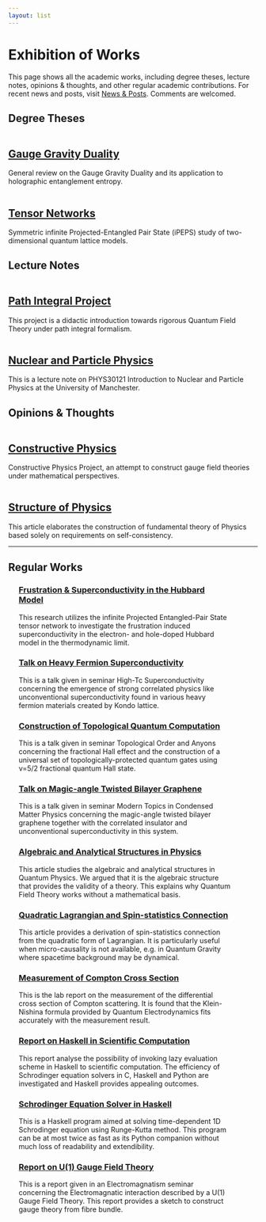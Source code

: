 ```yaml
---
layout: list
---
```


# Exhibition of Works

<div class="top">
<p> This page shows all the academic works, including degree theses, lecture notes, opinions & thoughts, and other regular academic contributions. For recent news and posts, visit <a href="Blog">News & Posts</a>. Comments are welcomed.</p>
</div>

## Degree Theses

<div class="row former">

  <!-- Gauge Gravity Duality -->
  <div class="row">
  <article class="6u 12u$(xsmall) work-item">
    <a href="Gauge-Gravity-Duality" class="image fit thumb"><img src="images/Gauge_Gravity.png" alt="" /></a>
  </article>
  <article class="6u 12u$(xsmall) illustration" style="/* margin: 13px 0 */">
    <span>
    <a href="Gauge-Gravity-Duality"><h2>Gauge Gravity Duality</h2></a>
    <p style="font-size: 1em">General review on the Gauge Gravity Duality and its application to holographic entanglement entropy.</p>
    </span>
  </article>
  </div>

  <!-- Tensor Networks -->
  <div class="row">
  <article class="6u 12u$(xsmall) work-item">
    <a href="Tensor-Networks" class="image fit thumb"><img src="images/iPEPS_Titlepage.png" alt="" /></a>
  </article>
  <article class="6u 12u$(xsmall) illustration">
    <a href="Tensor-Networks"><h2>Tensor Networks</h2></a>
    <p style="font-size: 1em">Symmetric infinite Projected-Entangled Pair State (iPEPS) study of two-dimensional quantum lattice models.</p>
  </article>
  </div>
</div>


## Lecture Notes

<div class="row former">

  <!-- Path Integral Project -->
  <div class="row">
  <article class="6u 12u$(xsmall) work-item">
    <a href="Path-Integral-Project" class="image fit thumb"><img src="images/Path_Integral.png" alt="" /></a>
  </article>
  <article class="6u 12u$(xsmall) illustration" style="/* margin: 13px 0 */">
    <span>
    <a href="Path-Integral-Project"><h2>Path Integral Project</h2></a>
    <p style="font-size: 1em">This project is a didactic introduction towards rigorous Quantum Field Theory under path integral formalism.</p>
    </span>
  </article>
  </div>

<!-- Path Integral Project -->
  <div class="row">
  <article class="6u 12u$(xsmall) work-item">
    <a href="Nuclear-and-Particle-Physics" class="image fit thumb"><img src="images/NucParPhys.png" alt="" /></a>
  </article>
  <article class="6u 12u$(xsmall) illustration" style="/* margin: 13px 0 */">
    <span>
    <a href="Nuclear-and-Particle-Physics"><h2>Nuclear and Particle Physics</h2></a>
    <p style="font-size: 1em">This is a lecture note on PHYS30121 Introduction to Nuclear and Particle Physics at the University of Manchester.</p>
    </span>
  </article>
  </div>


  <!-- Universal Mathematics System -->
<!--
  <div class="row">
  <article class="6u 12u$(xsmall) work-item">
    <a href="Universal-Mathematics-System" class="image fit thumb"><img src="images/UnivMathSys.png" alt="" /></a>
  </article>
  <article class="6u 12u$(xsmall) illustration" style="/* margin: 13px 0 */">
    <span>
    <a href="Universal-Mathematics-System"><h2>Universal Maths System</h2></a>
    <p style="font-size: 1em">This project is an attempt to formulate and recognize abstract mathemtical theories through computer language.</p>
    </span>
  </article>
  </div>
-->

</div>


## Opinions & Thoughts

<div class="row">

  <!-- Constructive Physics -->
  <div class="row">
  <article class="6u 12u$(xsmall) work-item">
    <a href="Constructive-Physics" class="image fit thumb"><img src="images/ConsPhysPro.png" alt="" /></a>
  </article>
  <article class="6u 12u$(xsmall) illustration" style="/* margin: 13px 0 */">
    <a href="Constructive-Physics"><h2>Constructive Physics</h2></a>
    <p style="font-size: 1em">Constructive Physics Project, an attempt to construct gauge field theories under mathematical perspectives.</p>
  </article>
  </div>

  <!-- Structure of Physics -->
  <div class="row">
  <article class="6u 12u$(xsmall) work-item">
    <a href="Structure-of-Physics" class="image fit thumb"><img src="images/Structure_of_Physics.png" alt="" /></a>
  </article>
  <article class="6u 12u$(xsmall) illustration" style="/* margin: 13px 0 */">
    <a href="Structure-of-Physics"><h2>Structure of Physics</h2></a>
    <p style="font-size: 1em">This article elaborates the construction of fundamental theory of Physics based solely on requirements on self-consistency.</p>
  </article>
  </div>
</div>


-----------------------------------

## Regular Works

<div class="row">

  <!-- Frustration Induced Superconductivity in the Hubbard Model -->
  <div class="row">
  <article class="6u 12u$(xsmall) work-item" style="margin: 0 0 0 1.5em; width: 85%">
    <span>
    <a href="https://arxiv.org/abs/2307.14835">
      <h3>Frustration & Superconductivity in the Hubbard Model</h3></a>
    <p style="font-size: 1em">This research utilizes the infinite Projected Entangled-Pair State tensor network to investigate the frustration induced superconductivity in the electron- and hole-doped Hubbard model in the thermodynamic limit.</p>
    </span>
  </article>
  </div>

  <!-- Talk on Heavy Fermion Superconductivity -->
  <div class="row">
  <article class="6u 12u$(xsmall) work-item" style="margin: 0 0 0 1.5em; width: 85%">
    <span>
    <a href="{{ site.url }}/assets/hfs-talk.pdf">
      <h3>Talk on Heavy Fermion Superconductivity</h3></a>
    <p style="font-size: 1em">This is a talk given in seminar <l>High-Tc Superconductivity</l> concerning the emergence of strong correlated physics like unconventional superconductivity found in various heavy fermion materials created by Kondo lattice.</p>
    </span>
  </article>
  </div>

  <!-- Construction of Topological Quantum Computation -->
  <div class="row">
  <article class="6u 12u$(xsmall) work-item" style="margin: 0 0 0 1.5em; width: 85%">
    <span>
    <a href="{{ site.url }}/assets/tqc-fqh.pdf">
      <h3>Construction of Topological Quantum Computation</h3></a>
    <p style="font-size: 1em">This is a talk given in seminar <l>Topological Order and Anyons</l> concerning the fractional Hall effect and the construction of a universal set of topologically-protected quantum gates using ν=5/2 fractional quantum Hall state.</p>
    </span>
  </article>
  </div>

  <!-- Talk on Magic-angle Twisted Bilayer Graphene -->
  <div class="row">
  <article class="6u 12u$(xsmall) work-item" style="margin: 0 0 0 1.5em; width: 85%">
    <span>
    <a href="{{ site.url }}/assets/tbg-talk.pdf">
      <h3>Talk on Magic-angle Twisted Bilayer Graphene</h3></a>
    <p style="font-size: 1em">This is a talk given in seminar <l>Modern Topics in Condensed Matter Physics</l> concerning the magic-angle twisted bilayer graphene together with the correlated insulator and unconventional superconductivity in this system.</p>
    </span>
  </article>
  </div>

  <!-- Algebraic and Analytical Structures in Physics -->
  <div class="row">
  <article class="6u 12u$(xsmall) work-item" style="margin: 0 0 0 1.5em; width: 85%">
    <span>
    <a href="https://dx.doi.org/10.13140/RG.2.2.35506.66249/1">
      <h3>Algebraic and Analytical Structures in Physics</h3></a>
    <p style="font-size: 1em">This article studies the algebraic and analytical structures in Quantum Physics. We argued that it is the algebraic structure that provides the validity of a theory. This explains why Quantum Field Theory works without a mathematical basis.</p>
    </span>
  </article>
  </div>

  <!-- Quadratic Lagrangian and Spin-statistics Connection -->
  <div class="row">
  <article class="6u 12u$(xsmall) work-item" style="margin: 0 0 0 1.5em; width: 85%">
    <span>
    <a href="https://dx.doi.org/10.13140/RG.2.2.28302.87367">
      <h3>Quadratic Lagrangian and Spin-statistics Connection</h3></a>
    <p style="font-size: 1em">This article provides a derivation of spin-statistics connection from the quadratic form of Lagrangian. It is particularly useful when micro-causality is not available, e.g. in Quantum Gravity where spacetime background may be dynamical.</p>
    </span>
  </article>
  </div>

  <!-- Measurement of Differential Cross Section of Compton Scattering -->
  <div class="row">
  <article class="6u 12u$(xsmall) work-item" style="margin: 0 0 0 1.5em; width: 85%">
    <span>
    <a href="https://dx.doi.org/10.13140/RG.2.2.30861.23526">
      <h3>Measurement of Compton Cross Section</h3></a>
    <p style="font-size: 1em">This is the lab report on the measurement of the differential cross section of Compton scattering. It is found that the Klein-Nishina formula provided by Quantum Electrodynamics fits accurately with the measurement result.</p>
    </span>
  </article>
  </div>

  <!-- Report on Scientific Haskell -->
  <div class="row">
  <article class="6u 12u$(xsmall) work-item" style="margin: 0 0 0 1.5em; width: 85%">
    <span>
    <a href="https://github.com/Phy-David-Zhang/Scientific-Haskell">
      <h3>Report on Haskell in Scientific Computation</h3></a>
    <p style="font-size: 1em">This report analyse the possibility of invoking lazy evaluation scheme in Haskell to scientific computation. The efficiency of Schrodinger equation solvers in C, Haskell and Python are investigated and Haskell provides appealing outcomes.</p>
    </span>
  </article>
  </div>

  <!-- Schrodinger Equation Solver -->
  <div class="row">
  <article class="6u 12u$(xsmall) work-item" style="margin: 0 0 0 1.5em; width: 85%">
    <span>
    <a href="https://github.com/Phy-David-Zhang/SchdgerEq">
      <h3>Schrodinger Equation Solver in Haskell</h3></a>
    <p style="font-size: 1em">This is a Haskell program aimed at solving time-dependent 1D Schrodinger equation using Runge-Kutta method. This program can be at most twice as fast as its Python companion without much loss of readability and extendibility.</p>
    </span>
  </article>
  </div>

  <!-- Report on U(1) Gauge Field Theory -->
  <div class="row">
  <article class="6u 12u$(xsmall) work-item" style="margin: 0 0 0 1.5em; width: 85%">
    <span>
    <a href="{{ site.url }}/assets/IntroGauge.pdf">
      <h3>Report on U(1) Gauge Field Theory</h3></a>
    <p style="font-size: 1em">This is a report given in an Electromagnatism seminar concerning the Electromagnatic interaction described by a U(1) Gauge Field Theory. This report provides a sketch to construct gauge theory from fibre bundle.</p>
    </span>
  </article>
  </div>

</div>